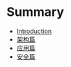 # Summary

* [Introduction](README.md)
* [架构篇](architecture.md)
* [应用篇](file_name_should_be_unique.md)
* [安全篇](file_name_should_be_unique.md)

